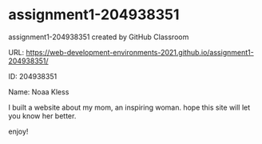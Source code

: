 # assignment1-204938351
assignment1-204938351 created by GitHub Classroom

URL: https://web-development-environments-2021.github.io/assignment1-204938351/

ID: 204938351

Name: Noaa Kless

I built a website about my mom, an inspiring woman.
hope this site will let you know her better.

enjoy!
